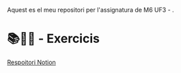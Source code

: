 Aquest es el meu repositori per l'assignatura de M6 UF3 - .
# 📚📝💾 - Exercicis 
[Respoitori Notion](https://www.notion.so/Zulema-M6-Seguretat-Inform-tica-1068dad83f95805ebcadf620b666c6fd)

